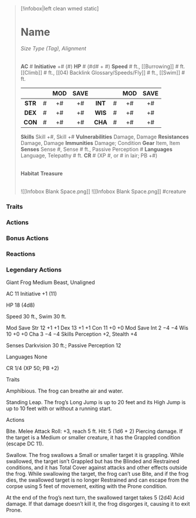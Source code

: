 > [!infobox|left clean wmed static]
> # Name
> *Size Type (Tag), Alignment*
> 
> | |
> | - |
> **AC** # **Initiative** +# (#)
> **HP** # (#d# + #)
> **Speed** # ft., [[Burrowing]] # ft. [[Climb]] # ft., [[04) Backlink Glossary/Speeds/Fly]] # ft., [[Swim]] # ft.
> 
> | | | MOD | SAVE | | | MOD | SAVE |
> | :-: | :-: | :-: | :-: | :-: | :-: | :-: | :-: |
> | **STR** | # | +# | +# | **INT** | # | +# | +# | 
> | **DEX** | # | +# | +# | **WIS** | # | +# | +# |
> | **CON** | # | +# | +# | **CHA** | # | +# | +# |
> **Skills** Skill +#, Skill +#
> **Vulnerabilities** Damage, Damage
> **Resistances** Damage, Damage
> **Immunities** Damage; Condition
> **Gear** Item, Item
> **Senses** Sense #, Sense # ft., Passive Perception #
> **Languages** Language, Telepathy # ft.
> **CR** # (XP #, or # in lair; PB +#)
>
> | |
> | - |
> **Habitat**
> **Treasure**
> 
> | |
> | - |
> ![[Infobox Blank Space.png]]
> ![[Infobox Blank Space.png]]
> #creature 


### Traits
### Actions
### Bonus Actions
### Reactions
### Legendary Actions
Giant Frog
Medium Beast, Unaligned

AC 11 Initiative +1 (11)

HP 18 (4d8)

Speed 30 ft., Swim 30 ft.

Mod	Save
Str	12	+1	+1
Dex	13	+1	+1
Con	11	+0	+0
Mod	Save
Int	2	−4	−4
Wis	10	+0	+0
Cha	3	−4	−4
Skills Perception +2, Stealth +4

Senses Darkvision 30 ft.; Passive Perception 12

Languages None

CR 1/4 (XP 50; PB +2)

Traits

Amphibious. The frog can breathe air and water.

Standing Leap. The frog’s Long Jump is up to 20 feet and its High Jump is up to 10 feet with or without a running start.

Actions

Bite. Melee Attack Roll: +3, reach 5 ft. Hit: 5 (1d6 + 2) Piercing damage. If the target is a Medium or smaller creature, it has the Grappled condition (escape DC 11).

Swallow. The frog swallows a Small or smaller target it is grappling. While swallowed, the target isn’t Grappled but has the Blinded and Restrained conditions, and it has Total Cover against attacks and other effects outside the frog. While swallowing the target, the frog can’t use Bite, and if the frog dies, the swallowed target is no longer Restrained and can escape from the corpse using 5 feet of movement, exiting with the Prone condition.

At the end of the frog’s next turn, the swallowed target takes 5 (2d4) Acid damage. If that damage doesn’t kill it, the frog disgorges it, causing it to exit Prone.